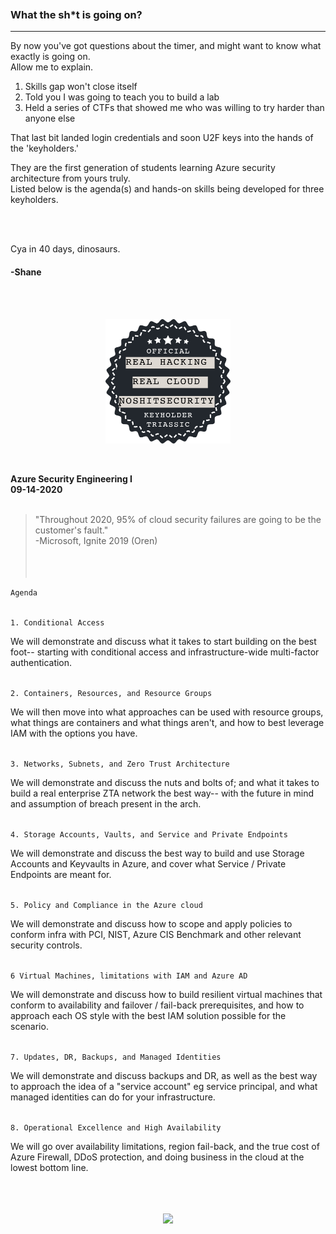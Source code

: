 <br />
<br />
<br />


### What the sh*t is going on?
<hr />


By now you've got questions about the timer, and might want to know what exactly is going on.<br />
Allow me to explain. 

1. Skills gap won't close itself
2. Told you I was going to teach you to build a lab
3. Held a series of CTFs that showed me who was willing to try harder than anyone else

That last bit landed login credentials and soon U2F keys into the hands of the 'keyholders.'

They are the first generation of students learning Azure security architecture from yours truly.<br />
Listed below is the agenda(s) and hands-on skills being developed for three keyholders.<br /><br />

<br />

Cya in 40 days, dinosaurs. 

#### -Shane

<br /><br />

<p align="center"><img width="200" src="img/kh_triassic.png" /></p>

<br />

**Azure Security Engineering I**<br />
**09-14-2020**
<br /><br />
> "Throughout 2020, 95% of cloud security failures are going to be the customer's fault."<br />
> -Microsoft, Ignite 2019 (Oren)
<br /><br /><br /><br />

`Agenda`
<br /><br />

`1. Conditional Access`

We will demonstrate and discuss what it takes to start building on the best foot-- starting with conditional access and infrastructure-wide multi-factor authentication.<br /><br /> 

`2. Containers, Resources, and Resource Groups`<br />

We will then move into what approaches can be used with resource groups, what things are containers and what things aren't, and how to best leverage IAM with the options you have.<br /><br />

`3. Networks, Subnets, and Zero Trust Architecture`

We will demonstrate and discuss the nuts and bolts of; and what it takes to build a real enterprise ZTA network the best way-- with the future in mind and assumption of breach present in the arch.<br /><br />

`4. Storage Accounts, Vaults, and Service and Private Endpoints`

We will demonstrate and discuss the best way to build and use Storage Accounts and Keyvaults in Azure, and cover what Service / Private Endpoints are meant for. <br /><br />

`5. Policy and Compliance in the Azure cloud`

We will demonstrate and discuss how to scope and apply policies to conform infra with PCI, NIST, Azure CIS Benchmark and other relevant security controls.<br /><br />

`6 Virtual Machines, limitations with IAM and Azure AD` 

We will demonstrate and discuss how to build resilient virtual machines that conform to availability and failover / fail-back prerequisites, and how to approach each OS style with the best IAM solution possible for the scenario.<br /><br />

`7. Updates, DR, Backups, and Managed Identities`

We will demonstrate and discuss backups and DR, as well as the best way to approach the idea of a "service account" eg service principal, and what managed identities can do for your infrastructure.<br /><br />

`8. Operational Excellence and High Availability`

We will go over availability limitations, region fail-back, and the true cost of Azure Firewall, DDoS protection, and doing business in the cloud at the lowest bottom line.<br /><br /><br /><br />

<p align="center"><img width="90" src="https://www.noshitsecurity.com/img/wasp.png" /></p>
<br /><br />
